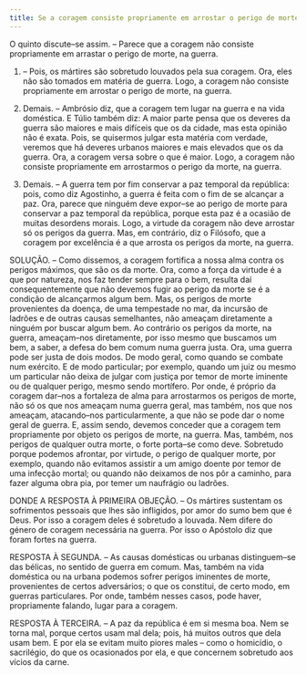 ```yaml
---
title: Se a coragem consiste propriamente em arrostar o perigo de morte, na guerra
---
```


O quinto discute–se assim. – Parece que a coragem não consiste propriamente em arrastar o perigo de morte, na guerra.  

1. – Pois, os mártires são sobretudo louvados pela sua coragem. Ora, eles não são tomados em matéria de guerra. Logo, a coragem não consiste propriamente em arrostar o perigo de morte, na guerra.  

2. Demais. – Ambrósio diz, que a coragem tem lugar na guerra e na vida doméstica. E Túlio também diz: A maior parte pensa que os deveres da guerra são maiores e mais difíceis que os da cidade, mas esta opinião não é exata. Pois, se quisermos julgar esta matéria com verdade, veremos que há deveres urbanos maiores e mais elevados que os da guerra. Ora, a coragem versa sobre o que é maior. Logo, a coragem não consiste propriamente em arrostarmos o perigo da morte, na guerra.  

3. Demais. – A guerra tem por fim conservar a paz temporal da república: pois, como diz Agostinho, a guerra é feita com o fim de se alcançar a paz. Ora, parece que ninguém deve expor–se ao perigo de morte para conservar a paz temporal da república, porque esta paz é a ocasião de muitas desordens morais. Logo, a virtude da coragem não deve arrostar só os perigos da guerra.  Mas, em contrário, diz o Filósofo, que a coragem por excelência é a que arrosta os perigos da morte, na guerra.  

SOLUÇÃO. – Como dissemos, a coragem fortifica a nossa alma contra os perigos máximos, que são os da morte. Ora, como a força da virtude é a que por natureza, nos faz tender sempre para o bem, resulta daí consequentemente que não devemos fugir ao perigo da morte se é a condição de alcançarmos algum bem. Mas, os perigos de morte provenientes da doença, de uma tempestade no mar, da incursão de ladrões e de outras causas semelhantes, não ameaçam diretamente a ninguém por buscar algum bem. Ao contrário os perigos da morte, na guerra, ameaçam–nos diretamente, por isso mesmo que buscamos um bem, a saber, a defesa do bem comum numa guerra justa. Ora, uma guerra pode ser justa de dois modos. De modo geral, como quando se combate num exército. E de modo particular; por exemplo, quando um juiz ou mesmo um particular não deixa de julgar com justiça por temor de morte iminente ou de qualquer perigo, mesmo sendo mortífero. Por onde, é próprio da coragem dar–nos a fortaleza de alma para arrostarmos os perigos de morte, não só os que nos ameaçam numa guerra geral, mas também, nos que nos ameaçam, atacando–nos particularmente, a que não se pode dar o nome geral de guerra. E, assim sendo, devemos conceder que a coragem tem propriamente por objeto os perigos de morte, na guerra.  Mas, também, nos perigos de qualquer outra morte, o forte porta–se como deve. Sobretudo porque podemos afrontar, por virtude, o perigo de qualquer morte, por exemplo, quando não evitamos assistir a um amigo doente por temor de uma infecção mortal; ou quando não deixamos de nos pôr a caminho, para fazer alguma obra pia, por temer um naufrágio ou ladrões.  

DONDE A RESPOSTA À PRIMEIRA OBJEÇÃO. – Os mártires sustentam os sofrimentos pessoais que lhes são infligidos, por amor do sumo bem que é Deus. Por isso a coragem deles é sobretudo a louvada. Nem difere do género de coragem necessária na guerra. Por isso o Apóstolo diz que foram fortes na guerra.  

RESPOSTA À SEGUNDA. – As causas domésticas ou urbanas distinguem–se das bélicas, no sentido de guerra em comum. Mas, também na vida doméstica ou na urbana podemos sofrer perigos iminentes de morte, provenientes de certos adversários; o que os constitui, de certo modo, em guerras particulares. Por onde, também nesses casos, pode haver, propriamente falando, lugar para a coragem.  

RESPOSTA À TERCEIRA. – A paz da república é em si mesma boa. Nem se torna mal, porque certos usam mal dela; pois, há muitos outros que dela usam bem. E por ela se evitam muito piores males – como o homicídio, o sacrilégio, do que os ocasionados por ela, e que concernem sobretudo aos vícios da carne.